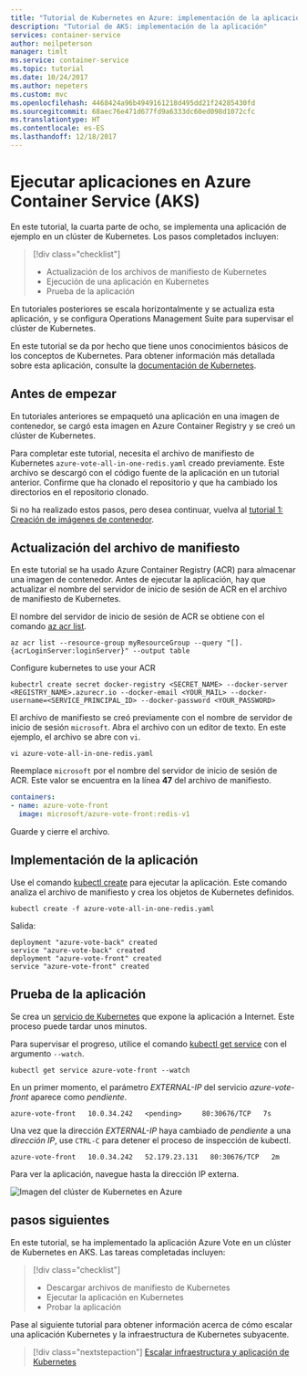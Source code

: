 ```yaml
---
title: "Tutorial de Kubernetes en Azure: implementación de la aplicación"
description: "Tutorial de AKS: implementación de la aplicación"
services: container-service
author: neilpeterson
manager: timlt
ms.service: container-service
ms.topic: tutorial
ms.date: 10/24/2017
ms.author: nepeters
ms.custom: mvc
ms.openlocfilehash: 4468424a96b4949161218d495dd21f24285430fd
ms.sourcegitcommit: 68aec76e471d677fd9a6333dc60ed098d1072cfc
ms.translationtype: HT
ms.contentlocale: es-ES
ms.lasthandoff: 12/18/2017
---
```

# <a name="run-applications-in-azure-container-service-aks"></a>Ejecutar aplicaciones en Azure Container Service (AKS)

En este tutorial, la cuarta parte de ocho, se implementa una aplicación de ejemplo en un clúster de Kubernetes. Los pasos completados incluyen:

> [!div class="checklist"]
> * Actualización de los archivos de manifiesto de Kubernetes
> * Ejecución de una aplicación en Kubernetes
> * Prueba de la aplicación

En tutoriales posteriores se escala horizontalmente y se actualiza esta aplicación, y se configura Operations Management Suite para supervisar el clúster de Kubernetes.

En este tutorial se da por hecho que tiene unos conocimientos básicos de los conceptos de Kubernetes. Para obtener información más detallada sobre esta aplicación, consulte la [documentación de Kubernetes][kubernetes-documentation].

## <a name="before-you-begin"></a>Antes de empezar

En tutoriales anteriores se empaquetó una aplicación en una imagen de contenedor, se cargó esta imagen en Azure Container Registry y se creó un clúster de Kubernetes. 

Para completar este tutorial, necesita el archivo de manifiesto de Kubernetes `azure-vote-all-in-one-redis.yaml` creado previamente. Este archivo se descargó con el código fuente de la aplicación en un tutorial anterior. Confirme que ha clonado el repositorio y que ha cambiado los directorios en el repositorio clonado.

Si no ha realizado estos pasos, pero desea continuar, vuelva al [tutorial 1: Creación de imágenes de contenedor][aks-tutorial-prepare-app].

## <a name="update-manifest-file"></a>Actualización del archivo de manifiesto

En este tutorial se ha usado Azure Container Registry (ACR) para almacenar una imagen de contenedor. Antes de ejecutar la aplicación, hay que actualizar el nombre del servidor de inicio de sesión de ACR en el archivo de manifiesto de Kubernetes.

El nombre del servidor de inicio de sesión de ACR se obtiene con el comando [az acr list][az-acr-list].

```azurecli
az acr list --resource-group myResourceGroup --query "[].{acrLoginServer:loginServer}" --output table
```
Configure kubernetes to use your ACR

```azurecli
kubectrl create secret docker-registry <SECRET_NAME> --docker-server <REGISTRY_NAME>.azurecr.io --docker-email <YOUR_MAIL> --docker-username=<SERVICE_PRINCIPAL_ID> --docker-password <YOUR_PASSWORD>
```


El archivo de manifiesto se creó previamente con el nombre de servidor de inicio de sesión `microsoft`. Abra el archivo con un editor de texto. En este ejemplo, el archivo se abre con `vi`.

```console
vi azure-vote-all-in-one-redis.yaml
```

Reemplace `microsoft` por el nombre del servidor de inicio de sesión de ACR. Este valor se encuentra en la línea **47** del archivo de manifiesto.

```yaml
containers:
- name: azure-vote-front
  image: microsoft/azure-vote-front:redis-v1
```

Guarde y cierre el archivo.

## <a name="deploy-application"></a>Implementación de la aplicación

Use el comando [kubectl create][kubectl-create] para ejecutar la aplicación. Este comando analiza el archivo de manifiesto y crea los objetos de Kubernetes definidos.

```azurecli
kubectl create -f azure-vote-all-in-one-redis.yaml
```

Salida:

```
deployment "azure-vote-back" created
service "azure-vote-back" created
deployment "azure-vote-front" created
service "azure-vote-front" created
```

## <a name="test-application"></a>Prueba de la aplicación

Se crea un [servicio de Kubernetes][kubernetes-service] que expone la aplicación a Internet. Este proceso puede tardar unos minutos. 

Para supervisar el progreso, utilice el comando [kubectl get service][kubectl-get] con el argumento `--watch`.

```azurecli
kubectl get service azure-vote-front --watch
```

En un primer momento, el parámetro *EXTERNAL-IP* del servicio *azure-vote-front* aparece como *pendiente*.
  
```
azure-vote-front   10.0.34.242   <pending>     80:30676/TCP   7s
```

Una vez que la dirección *EXTERNAL-IP* haya cambiado de *pendiente* a una *dirección IP*, use `CTRL-C` para detener el proceso de inspección de kubectl. 

```
azure-vote-front   10.0.34.242   52.179.23.131   80:30676/TCP   2m
```

Para ver la aplicación, navegue hasta la dirección IP externa.

![Imagen del clúster de Kubernetes en Azure](media/container-service-kubernetes-tutorials/azure-vote.png)

## <a name="next-steps"></a>pasos siguientes

En este tutorial, se ha implementado la aplicación Azure Vote en un clúster de Kubernetes en AKS. Las tareas completadas incluyen:  

> [!div class="checklist"]
> * Descargar archivos de manifiesto de Kubernetes
> * Ejecutar la aplicación en Kubernetes
> * Probar la aplicación

Pase al siguiente tutorial para obtener información acerca de cómo escalar una aplicación Kubernetes y la infraestructura de Kubernetes subyacente. 

> [!div class="nextstepaction"]
> [Escalar infraestructura y aplicación de Kubernetes][aks-tutorial-scale]

<!-- LINKS - external -->
[kubectl-create]: https://kubernetes.io/docs/reference/generated/kubectl/kubectl-commands#create
[kubectl-get]: https://kubernetes.io/docs/reference/generated/kubectl/kubectl-commands#get
[kubernetes-documentation]: https://kubernetes.io/docs/home/
[kubernetes-service]: https://kubernetes.io/docs/concepts/services-networking/service/

<!-- LINKS - internal -->
[aks-tutorial-prepare-app]: ./tutorial-kubernetes-prepare-app.md
[aks-tutorial-scale]: ./tutorial-kubernetes-scale.md
[az-acr-list]: /cli/azure/acr#list
